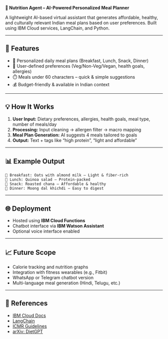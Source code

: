 **🥗 Nutrition Agent – AI-Powered Personalized Meal Planner**

A lightweight AI-based virtual assistant that generates affordable, healthy, and culturally relevant Indian meal plans based on user preferences. Built using IBM Cloud services, LangChain, and Python.

---

## 🚀 Features

- 🎯 Personalized daily meal plans (Breakfast, Lunch, Snack, Dinner)
- 🥦 User-defined preferences (Veg/Non-Veg/Vegan, health goals, allergies)
- ⏱️ Meals under 60 characters – quick & simple suggestions
- 💰 Budget-friendly & available in Indian context

---


## 💡 How It Works

1. **User Input:** Dietary preferences, allergies, health goals, meal type, number of meals/day
2. **Processing:** Input cleaning → allergen filter → macro mapping
3. **Meal Plan Generation:** AI suggests 4 meals tailored to goals
4. **Output:** Text + tags like “high protein”, “light and affordable”

---

## 📊 Example Output

```
🥣 Breakfast: Oats with almond milk – Light & fiber-rich  
🥗 Lunch: Quinoa salad – Protein-packed  
🍪 Snack: Roasted chana – Affordable & healthy  
🍛 Dinner: Moong dal khichdi – Easy to digest  
```

---

## 🌐 Deployment

* Hosted using **IBM Cloud Functions**
* Chatbot interface via **IBM Watson Assistant**
* Optional voice interface enabled

---

## 📈 Future Scope

* Calorie tracking and nutrition graphs
* Integration with fitness wearables (e.g., Fitbit)
* WhatsApp or Telegram chatbot version
* Multi-language meal generation (Hindi, Telugu, etc.)

---

## 📄 References

* [IBM Cloud Docs](https://cloud.ibm.com/docs/assistant)
* [LangChain](https://docs.langchain.com/)
* [ICMR Guidelines](https://www.nin.res.in/)
* [arXiv: DietGPT](https://arxiv.org/abs/2304.13777)


```
